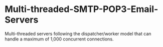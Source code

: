 # Multi-threaded-SMTP-POP3-Email-Servers
Multi-threaded servers following the dispatcher/worker model that can handle a maximum of 1,000 concurrent connections.
